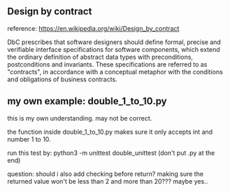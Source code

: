 Design by contract
------------------------

reference: https://en.wikipedia.org/wiki/Design_by_contract

DbC prescribes that software designers should define formal, 
precise and verifiable interface specifications for software components, 
which extend the ordinary definition of abstract data types 
with preconditions, postconditions and invariants. 
These specifications are referred to as "contracts", 
in accordance with a conceptual metaphor with 
the conditions and obligations of business contracts.


my own example: double_1_to_10.py
-------------------------------------
this is my own understanding.
may not be correct.

the function inside double_1_to_10.py makes sure 
it only accepts int and number 1 to 10.

run this test by:
python3 -m unittest double_unittest (don't put .py at the end)

question: should i also add checking before return?
making sure the returned value won't be less than 2 and more than 20???
maybe yes..
